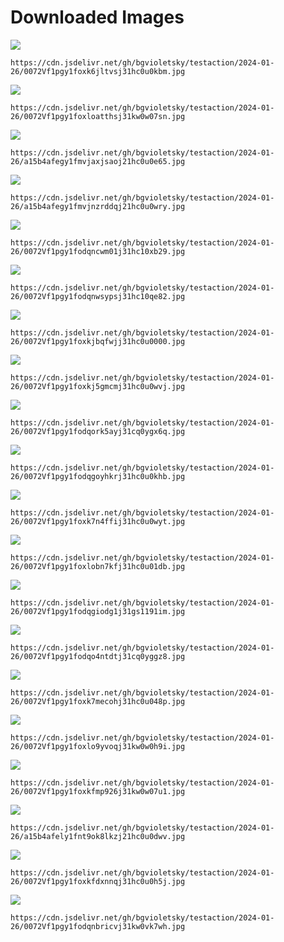 # Downloaded Images

![](https://cdn.jsdelivr.net/gh/bgvioletsky/testaction/2024-01-26/0072Vf1pgy1foxk6jltvsj31hc0u0kbm.jpg)
```
https://cdn.jsdelivr.net/gh/bgvioletsky/testaction/2024-01-26/0072Vf1pgy1foxk6jltvsj31hc0u0kbm.jpg
```
![](https://cdn.jsdelivr.net/gh/bgvioletsky/testaction/2024-01-26/0072Vf1pgy1foxloatthsj31kw0w07sn.jpg)
```
https://cdn.jsdelivr.net/gh/bgvioletsky/testaction/2024-01-26/0072Vf1pgy1foxloatthsj31kw0w07sn.jpg
```
![](https://cdn.jsdelivr.net/gh/bgvioletsky/testaction/2024-01-26/a15b4afegy1fmvjaxjsaoj21hc0u0e65.jpg)
```
https://cdn.jsdelivr.net/gh/bgvioletsky/testaction/2024-01-26/a15b4afegy1fmvjaxjsaoj21hc0u0e65.jpg
```
![](https://cdn.jsdelivr.net/gh/bgvioletsky/testaction/2024-01-26/a15b4afegy1fmvjnzrddqj21hc0u0wry.jpg)
```
https://cdn.jsdelivr.net/gh/bgvioletsky/testaction/2024-01-26/a15b4afegy1fmvjnzrddqj21hc0u0wry.jpg
```
![](https://cdn.jsdelivr.net/gh/bgvioletsky/testaction/2024-01-26/0072Vf1pgy1fodqncwm01j31hc10xb29.jpg)
```
https://cdn.jsdelivr.net/gh/bgvioletsky/testaction/2024-01-26/0072Vf1pgy1fodqncwm01j31hc10xb29.jpg
```
![](https://cdn.jsdelivr.net/gh/bgvioletsky/testaction/2024-01-26/0072Vf1pgy1fodqnwsypsj31hc10qe82.jpg)
```
https://cdn.jsdelivr.net/gh/bgvioletsky/testaction/2024-01-26/0072Vf1pgy1fodqnwsypsj31hc10qe82.jpg
```
![](https://cdn.jsdelivr.net/gh/bgvioletsky/testaction/2024-01-26/0072Vf1pgy1foxkjbqfwjj31hc0u0000.jpg)
```
https://cdn.jsdelivr.net/gh/bgvioletsky/testaction/2024-01-26/0072Vf1pgy1foxkjbqfwjj31hc0u0000.jpg
```
![](https://cdn.jsdelivr.net/gh/bgvioletsky/testaction/2024-01-26/0072Vf1pgy1foxkj5gmcmj31hc0u0wvj.jpg)
```
https://cdn.jsdelivr.net/gh/bgvioletsky/testaction/2024-01-26/0072Vf1pgy1foxkj5gmcmj31hc0u0wvj.jpg
```
![](https://cdn.jsdelivr.net/gh/bgvioletsky/testaction/2024-01-26/0072Vf1pgy1fodqork5ayj31cq0ygx6q.jpg)
```
https://cdn.jsdelivr.net/gh/bgvioletsky/testaction/2024-01-26/0072Vf1pgy1fodqork5ayj31cq0ygx6q.jpg
```
![](https://cdn.jsdelivr.net/gh/bgvioletsky/testaction/2024-01-26/0072Vf1pgy1fodqgoyhkrj31hc0u0khb.jpg)
```
https://cdn.jsdelivr.net/gh/bgvioletsky/testaction/2024-01-26/0072Vf1pgy1fodqgoyhkrj31hc0u0khb.jpg
```
![](https://cdn.jsdelivr.net/gh/bgvioletsky/testaction/2024-01-26/0072Vf1pgy1foxk7n4ffij31hc0u0wyt.jpg)
```
https://cdn.jsdelivr.net/gh/bgvioletsky/testaction/2024-01-26/0072Vf1pgy1foxk7n4ffij31hc0u0wyt.jpg
```
![](https://cdn.jsdelivr.net/gh/bgvioletsky/testaction/2024-01-26/0072Vf1pgy1foxlobn7kfj31hc0u01db.jpg)
```
https://cdn.jsdelivr.net/gh/bgvioletsky/testaction/2024-01-26/0072Vf1pgy1foxlobn7kfj31hc0u01db.jpg
```
![](https://cdn.jsdelivr.net/gh/bgvioletsky/testaction/2024-01-26/0072Vf1pgy1fodqgiodg1j31gs1191im.jpg)
```
https://cdn.jsdelivr.net/gh/bgvioletsky/testaction/2024-01-26/0072Vf1pgy1fodqgiodg1j31gs1191im.jpg
```
![](https://cdn.jsdelivr.net/gh/bgvioletsky/testaction/2024-01-26/0072Vf1pgy1fodqo4ntdtj31cq0yggz8.jpg)
```
https://cdn.jsdelivr.net/gh/bgvioletsky/testaction/2024-01-26/0072Vf1pgy1fodqo4ntdtj31cq0yggz8.jpg
```
![](https://cdn.jsdelivr.net/gh/bgvioletsky/testaction/2024-01-26/0072Vf1pgy1foxk7mecohj31hc0u048p.jpg)
```
https://cdn.jsdelivr.net/gh/bgvioletsky/testaction/2024-01-26/0072Vf1pgy1foxk7mecohj31hc0u048p.jpg
```
![](https://cdn.jsdelivr.net/gh/bgvioletsky/testaction/2024-01-26/0072Vf1pgy1foxlo9yvoqj31kw0w0h9i.jpg)
```
https://cdn.jsdelivr.net/gh/bgvioletsky/testaction/2024-01-26/0072Vf1pgy1foxlo9yvoqj31kw0w0h9i.jpg
```
![](https://cdn.jsdelivr.net/gh/bgvioletsky/testaction/2024-01-26/0072Vf1pgy1foxkfmp926j31kw0w07u1.jpg)
```
https://cdn.jsdelivr.net/gh/bgvioletsky/testaction/2024-01-26/0072Vf1pgy1foxkfmp926j31kw0w07u1.jpg
```
![](https://cdn.jsdelivr.net/gh/bgvioletsky/testaction/2024-01-26/a15b4afely1fnt9ok8lkzj21hc0u0dwv.jpg)
```
https://cdn.jsdelivr.net/gh/bgvioletsky/testaction/2024-01-26/a15b4afely1fnt9ok8lkzj21hc0u0dwv.jpg
```
![](https://cdn.jsdelivr.net/gh/bgvioletsky/testaction/2024-01-26/0072Vf1pgy1foxkfdxnnqj31hc0u0h5j.jpg)
```
https://cdn.jsdelivr.net/gh/bgvioletsky/testaction/2024-01-26/0072Vf1pgy1foxkfdxnnqj31hc0u0h5j.jpg
```
![](https://cdn.jsdelivr.net/gh/bgvioletsky/testaction/2024-01-26/0072Vf1pgy1fodqnbricvj31kw0vk7wh.jpg)
```
https://cdn.jsdelivr.net/gh/bgvioletsky/testaction/2024-01-26/0072Vf1pgy1fodqnbricvj31kw0vk7wh.jpg
```
